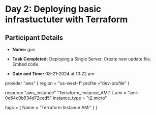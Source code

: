 # Day 2: Deploying basic infrastuctuter with Terraform

## Participant Details

- **Name:** gus
- **Task Completed:** Deploying a Single Server, Create new update file. Embed code

- **Date and Time:** 08-21-2024 at 10:22 am

provider "aws" {
  region = "us-west-1"
  profile ="dev-profile"
}

resource "aws_instance" "Terraform_Instance_AMI" {
  ami           = "ami-0e64c0b934d72ced5"
  instance_type = "t2.micro"

  tags = {
    Name = "Terraform Instance AMI"
  }
}

